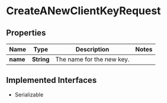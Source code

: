 

# CreateANewClientKeyRequest


## Properties

| Name | Type | Description | Notes |
|------------ | ------------- | ------------- | -------------|
|**name** | **String** | The name for the new key. |  |


## Implemented Interfaces

* Serializable


